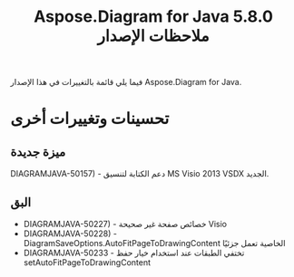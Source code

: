 ﻿---
title: Aspose.Diagram for Java 5.8.0 ملاحظات الإصدار
type: docs
weight: 20
url: /ar/java/aspose-diagram-for-java-5-8-0-release-notes/
---
فيما يلي قائمة بالتغييرات في هذا الإصدار Aspose.Diagram for Java.
# **تحسينات وتغييرات أخرى**
## **ميزة جديدة**
DIAGRAMJAVA-50157) - دعم الكتابة لتنسيق MS Visio 2013 VSDX الجديد.
## **البق**
- DIAGRAMJAVA-50227) - خصائص صفحة غير صحيحة Visio
- DIAGRAMJAVA-50228) -DiagramSaveOptions.AutoFitPageToDrawingContent الخاصية تعمل جزئيًا
- DIAGRAMJAVA-50233 - تختفي الطبقات عند استخدام خيار حفظ setAutoFitPageToDrawingContent
